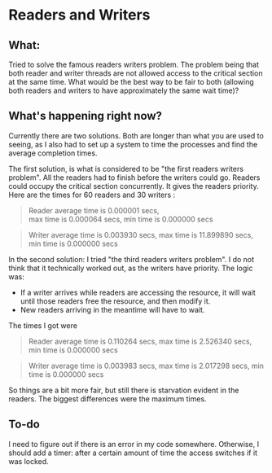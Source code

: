 # Readers and Writers

## What:
Tried to solve the famous readers writers problem. The problem being that both reader and writer threads are not allowed access to the 
critical section at the same time. What would be the best way to be fair to both (allowing both readers and writers to have approximately 
the same wait time)?

## What's happening right now?
Currently there are two solutions. Both are longer than what you are used to seeing, as I also had to set up a system to time the processes and find 
the average completion times.

The first solution, is what is considered to be "the first readers writers problem". All the readers had to finish before the writers could go. 
Readers could occupy the critical section concurrently. It gives the readers priority. 
Here are the times for 60 readers and 30 writers :
> Reader average time is 0.000001 secs,    
>  max time is 0.000064 secs, 
>  min time is 0.000000 secs 
 
> Writer average time is 0.003930 secs, 
>  max time is 11.899890 secs,
>  min time is 0.000000 secs 

In the second solution: I tried "the third readers writers problem". I do not think that it technically worked out, as the writers have
priority. The logic was: 
- If a writer arrives while readers are accessing the resource, it will wait until those readers free the resource, and then modify it.  
- New readers arriving in the meantime will have to wait.

The times I got were 
>  Reader average time is 0.110264 secs, 
>   max time is 2.526340 secs, 
>   min time is 0.000000 secs 
 
> Writer average time is 0.003983 secs, 
>  max time is 2.017298 secs, 
>  min time is 0.000000 secs 

So things are a bit more fair, but still there is starvation evident in the readers. The biggest differences were the maximum times.

## To-do

I need to figure out if there is an error in my code somewhere. Otherwise, I should add a timer:
after a certain amount of time the access switches if it was locked.
